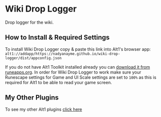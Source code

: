 # Wiki Drop Logger

Drop logger for the wiki.

## How to Install & Required Settings

To install Wiki Drop Logger copy & paste this link into Alt1's browser app:
`alt1://addapp/https://nadyanayme.github.io/wiki-drop-logger/dist/appconfig.json`

If you do not have Alt1 Toolkit installed already you can [download it from runeapps.org](https://runeapps.org/alt1). In order for Wiki Drop Logger to work make sure your Runescape settings for Game and UI Scale settings are set to `100%` as this is required for Alt1 to be able to read your game screen.

## My Other Plugins

To see my other Alt1 plugins [click here](https://github.com/NadyaNayme/NyusPluginDirectory)

